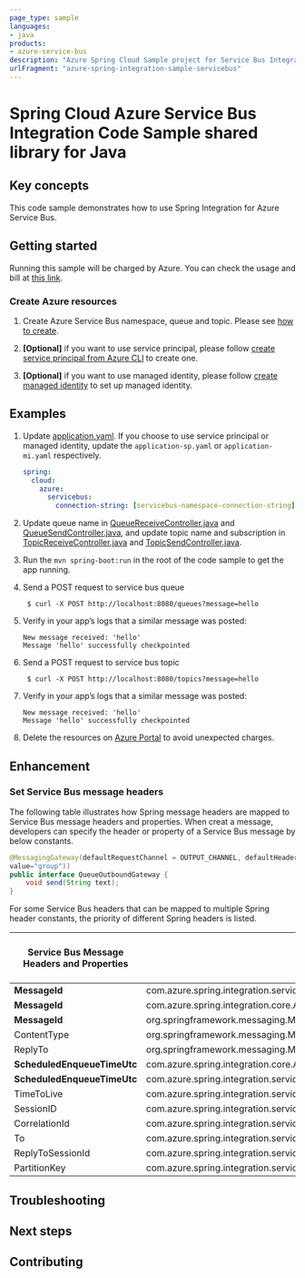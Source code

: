 ```yaml
---
page_type: sample
languages:
- java
products:
- azure-service-bus
description: "Azure Spring Cloud Sample project for Service Bus Integration client library"
urlFragment: "azure-spring-integration-sample-servicebus"
---
```


# Spring Cloud Azure Service Bus Integration Code Sample shared library for Java

## Key concepts

This code sample demonstrates how to use Spring Integration for Azure Service Bus.


## Getting started

Running this sample will be charged by Azure. You can check the usage and bill at
[this link][azure-account].



### Create Azure resources

1. Create Azure Service Bus namespace, queue and topic. Please see 
   [how to create][create-service-bus].

1.  **[Optional]** if you want to use service principal, please follow
    [create service principal from Azure CLI][create-sp-using-azure-cli] to create one.

1.  **[Optional]** if you want to use managed identity, please follow
    [create managed identity][create-managed-identity] to set up managed identity.


## Examples

1. Update [application.yaml]. If you choose to use
   service principal or managed identity, update the `application-sp.yaml` or
   `application-mi.yaml` respectively.
    ```yaml
    spring:
      cloud:
        azure:
          servicebus:
            connection-string: [servicebus-namespace-connection-string]
    ```

1. Update queue name in 
   [QueueReceiveController.java][queue-receive-controller] and
   [QueueSendController.java][queue-send-controller], 
   and update topic name and subscription in
   [TopicReceiveController.java][topic-receive-controller] and
   [TopicSendController.java][topic-send-controller].
   
    
1.  Run the `mvn spring-boot:run` in the root of the code sample to get the app running.

1. Send a POST request to service bus queue

        $ curl -X POST http://localhost:8080/queues?message=hello

1.  Verify in your app’s logs that a similar message was posted:

        New message received: 'hello'
        Message 'hello' successfully checkpointed

1. Send a POST request to service bus topic

        $ curl -X POST http://localhost:8080/topics?message=hello

1.  Verify in your app’s logs that a similar message was posted:

        New message received: 'hello'
        Message 'hello' successfully checkpointed

1.  Delete the resources on [Azure Portal][azure-portal] to avoid unexpected charges.

## Enhancement
### Set Service Bus message headers
The following table illustrates how Spring message headers are mapped to Service Bus message headers and properties.
When creat a message, developers can specify the header or property of a Service Bus message by below constants.

```java
@MessagingGateway(defaultRequestChannel = OUTPUT_CHANNEL, defaultHeaders = @GatewayHeader(name = SESSION_ID,
value="group"))
public interface QueueOutboundGateway {
    void send(String text);
}
```

For some Service Bus headers that can be mapped to multiple Spring header constants, the priority of different Spring headers is listed.

Service Bus Message Headers and Properties | Spring Message Header Constants | Type | Priority Number (Descending priority)
---|---|---|---
**MessageId** | com.azure.spring.integration.servicebus.converter.ServiceBusMessageHeaders.MESSAGE_ID | String | 1
**MessageId** | com.azure.spring.integration.core.AzureHeaders.RAW_ID | String | 2
**MessageId** | org.springframework.messaging.MessageHeaders.ID | UUID | 3
ContentType | org.springframework.messaging.MessageHeaders.CONTENT_TYPE | String | N/A
ReplyTo | org.springframework.messaging.MessageHeaders.REPLY_CHANNEL | String | N/A
**ScheduledEnqueueTimeUtc** | com.azure.spring.integration.core.AzureHeaders.SCHEDULED_ENQUEUE_MESSAGE | Integer | 1
**ScheduledEnqueueTimeUtc** | com.azure.spring.integration.servicebus.converter.ServiceBusMessageHeaders.SCHEDULED_ENQUEUE_TIME | Instant | 2
TimeToLive | com.azure.spring.integration.servicebus.converter.ServiceBusMessageHeaders.TIME_TO_LIVE | Duration | N/A
SessionID | com.azure.spring.integration.servicebus.converter.ServiceBusMessageHeaders.SESSION_ID | String | N/A
CorrelationId | com.azure.spring.integration.servicebus.converter.ServiceBusMessageHeaders.CORRELATION_ID | String | N/A
To | com.azure.spring.integration.servicebus.converter.ServiceBusMessageHeaders.TO | String | N/A
ReplyToSessionId | com.azure.spring.integration.servicebus.converter.ServiceBusMessageHeaders.REPLY_TO_SESSION_ID | String | N/A
PartitionKey | com.azure.spring.integration.servicebus.converter.ServiceBusMessageHeaders.PARTITION_KEY | String | N/A

## Troubleshooting

## Next steps

## Contributing

[azure-account]: https://azure.microsoft.com/account/
[azure-portal]: https://ms.portal.azure.com/
[create-service-bus]: https://docs.microsoft.com/azure/service-bus-messaging/service-bus-create-namespace-portal
[create-managed-identity]: https://github.com/Azure-Samples/azure-spring-boot-samples/blob/main/create-managed-identity.md
[create-sp-using-azure-cli]: https://github.com/Azure-Samples/azure-spring-boot-samples/blob/main/create-sp-using-azure-cli.md

[queue-receive-controller]: https://github.com/Azure-Samples/azure-spring-boot-samples/blob/main/servicebus/azure-spring-integration-sample-servicebus/src/main/java/com/azure/spring/sample/servicebus/QueueReceiveController.java
[queue-send-controller]: https://github.com/Azure-Samples/azure-spring-boot-samples/blob/main/servicebus/azure-spring-integration-sample-servicebus/src/main/java/com/azure/spring/sample/servicebus/QueueSendController.java
[topic-receive-controller]: https://github.com/Azure-Samples/azure-spring-boot-samples/blob/main/servicebus/azure-spring-integration-sample-servicebus/src/main/java/com/azure/spring/sample/servicebus/TopicReceiveController.java
[topic-send-controller]: https://github.com/Azure-Samples/azure-spring-boot-samples/blob/main/servicebus/azure-spring-integration-sample-servicebus/src/main/java/com/azure/spring/sample/servicebus/TopicSendController.java
[application.yaml]: https://github.com/Azure-Samples/azure-spring-boot-samples/blob/main/servicebus/azure-spring-integration-sample-servicebus/src/main/resources/application.yaml



